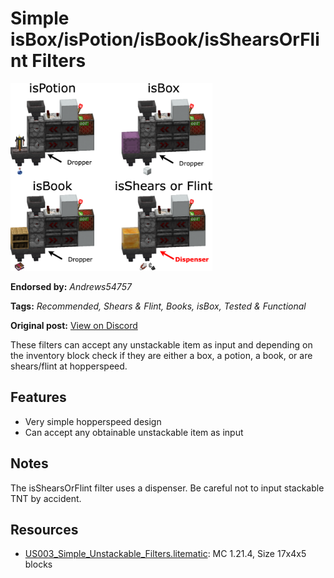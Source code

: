 # Simple isBox/isPotion/isBook/isShearsOrFlint Filters
<img alt="unstackabledrawio.png" src="images/unstackabledrawio.png?raw=1" height="300px">

**Endorsed by:** *Andrews54757*

**Tags:** *Recommended, Shears & Flint, Books, isBox, Tested & Functional*

**Original post:** [View on Discord](https://discord.com/channels/1375556143186837695/1388317944609636402)

These filters can accept any unstackable item as input and depending on the inventory block check if they are either a box, a potion, a book, or are shears/flint at hopperspeed.

## Features
- Very simple hopperspeed design
- Can accept any obtainable unstackable item as input

## Notes
The isShearsOrFlint filter uses a dispenser. Be careful not to input stackable TNT by accident.

## Resources
- [US003_Simple_Unstackable_Filters.litematic](attachments/US003_Simple_Unstackable_Filters.litematic): MC 1.21.4, Size 17x4x5 blocks
